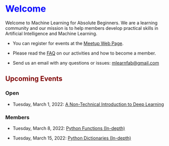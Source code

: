 # <font color="blue">Welcome</font>

Welcome to Machine Learning for Absolute Beginners. We are a learning community and our mission is to help members develop practical skills in Artificial Intelligence and Machine Learning. 




* You can register for events at the [Meetup Web Page](https://www.meetup.com/mlearnfab/).

* Please read the [FAQ](faq) on our activities and how to become a member. 

* Send us an email with any questions or issues: mlearnfab@gmail.com


## <font color="maroon">Upcoming Events</font>


### Open


- Tuesday, March 1, 2022: [A Non-Technical Introduction to Deep Learning](https://www.meetup.com/mlearnfab/events/283608885/)

### Members

- Tuesday, March 8, 2022: [Python Functions (In-depth)](https://www.meetup.com/mlearnfab/events/284206972/)

- Tuesday, March 15, 2022: [Python Dictionaries (In-depth)](https://www.meetup.com/mlearnfab/events/284178221/)
